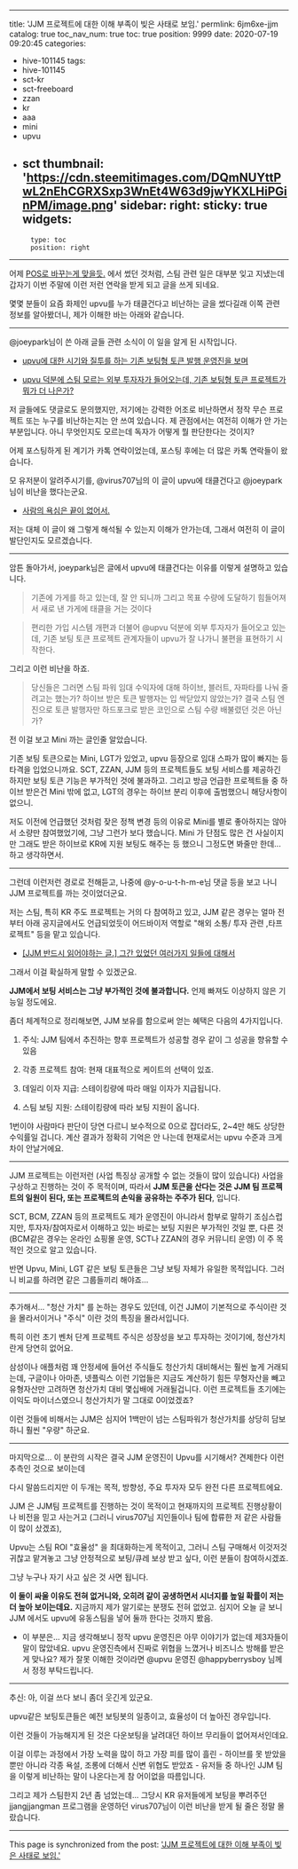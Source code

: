 
---
title: 'JJM 프로젝트에 대한 이해 부족이 빚은 사태로 보임.'
permlink: 6jm6xe-jjm
catalog: true
toc_nav_num: true
toc: true
position: 9999
date: 2020-07-19 09:20:45
categories:
- hive-101145
tags:
- hive-101145
- sct-kr
- sct-freeboard
- zzan
- kr
- aaa
- mini
- upvu
- sct
thumbnail: 'https://cdn.steemitimages.com/DQmNUYttPwL2nEhCGRXSxp3WnEt4W63d9jwYKXLHiPGinPM/image.png'
sidebar:
    right:
        sticky: true
widgets:
    -
        type: toc
        position: right
---


어제 [POS로 바꾸는게 맞을듯.](https://steemit.com/hive-101145/@glory7/pos) 에서 썼던 것처럼, 스팀 관련 일은 대부분 잊고 지냈는데 갑자기 이번 주말에 이런 저런 연락을 받게 되고 글을 쓰게 되네요. 

몇몇 분들이 요즘 화제인 upvu를 누가 태클건다고 비난하는 글을 썼다길래 이쪽 관련 정보를 알아봤더니, 제가 이해한 바는 아래와 같습니다. 

---

@joeypark님이 쓴 아래 글들 관련 소식이 이 일을 알게 된 시작입니다. 

* [upvu에 대한 시기와 질투를 하는 기존 보팅형 토큰 발행 운영진을 보며](https://steemit.com/kr/@joeypark/2kqgaf-upvu)

* [upvu 덕분에 스팀 모르는 외부 투자자가 들어오는데, 기존 보팅형 토큰 프로젝트가 뭐가 더 나은가?](https://steemit.com/kr/@joeypark/39pbsp-upvu) 

저 글들에도 댓글로도 문의했지만, 저기에는 강력한 어조로 비난하면서 정작 무슨 프로젝트 또는 누구를 비난하는지는 안 쓰여 있습니다. 제 관점에서는 여전히 이해가 안 가는 부분입니다. 아니 무엇인지도 모르는데 독자가 어떻게 뭘 판단한다는 것이지?

어제 포스팅하게 된 계기가 카톡 연락이었는데, 포스팅 후에는 더 많은 카톡 연락들이 왔습니다. 

모 유저분이 알려주시기를, @virus707님의 이 글이 upvu에 태클건다고 @joeypark님이 비난을 했다는군요. 

* [사람의 욕심은 끝이 없어서.](https://steemit.com/kr/@virus707/5tol8n)

저는 대체 이 글이 왜 그렇게 해석될 수 있는지 이해가 안가는데, 그래서 여전히 이 글이 발단인지도 모르겠습니다. 

---

암튼 돌아가서, joeypark님은 글에서 upvu에 태클건다는 이유를 이렇게 설명하고 있습니다. 

> 기존에 가게를 하고 있는데, 잘 안 되니까 그리고 목표 수량에 도달하기 힘들어져서 새로 낸 가게에 태클을 거는 것이다

>편리한 가입 시스템 개편과 더불어 @upvu 덕분에 외부 투자자가 들어오고 있는데, 기존 보팅 토큰 프로젝트 관계자들이 upvu가 잘 나가니 불편을 표현하기 시작한다.

그리고 이런 비난을 하죠. 

>당신들은 그러면 스팀 파워 임대 수익자에 대해 하이브, 블러트, 자파타를 나눠 줄려고는 했는가? 하이브 받은 토큰 발행자는 입 싹닫았지 않았는가? 결국 스팀 엔진으로 토큰 발행자만 하드포크로 받은 코인으로 스팀 수량 배불렸던 것은 아닌가?

전 이걸 보고 Mini 까는 글인줄 알았습니다. 

기존 보팅 토큰으로는 Mini, LGT가 있었고, upvu  등장으로 임대 스파가 많이 빠지는 등 타격을 입었으니까요. SCT, ZZAN, JJM 등의 프로젝트들도 보팅 서비스를 제공하긴 하지만 보팅 토큰 기능은 부가적인 것에 불과하고. 그리고 방금 언급한 프로젝트들 중 하이브 받은건 Mini 밖에 없고, LGT의 경우는 하이브 분리 이후에 출범했으니 해당사항이 없으니.

저도 이전에 언급했던 것처럼 잦은 정책 변경 등의 이유로 Mini를 별로 좋아하지는 않아서 소량만 참여했었기에, 그냥 그런가 보다 했습니다. Mini 가 단점도 많은 건 사실이지만 그래도 받은 하이브로 KR에 지원 보팅도 해주는 등 했으니 그정도면 봐줄만 한데... 하고 생각하면서.

---

그런데 이런저런 경로로 전해듣고, 나중에 @y-o-u-t-h-m-e님 댓글 등을 보고 나니 JJM 프로젝트를 까는 것이었더군요.

저는 스팀, 특히 KR 주도 프로젝트는 거의 다 참여하고 있고, JJM 같은 경우는 얼마 전부터 아래 공지글에서도 언급되었듯이 어드바이저 역할로 "해외 소통/ 투자 관련 ,타프로젝트" 등을 맡고 있습니다. 

* [[JJM 반드시 읽어야하는 글.] 그간 있었던 여러가지 일들에 대해서](https://steemit.com/jjm/@virus707/4pdrhf-jjm)

그래서 이걸 확실하게 말할 수 있겠군요.

**JJM에서 보팅 서비스는 그냥 부가적인 것에 불과합니다.** 언제 빠져도 이상하지 않은 기능일 정도에요.

좀더 체계적으로 정리해보면, JJM 보유를 함으로써 얻는 혜택은 다음의 4가지입니다.

1. 주식: JJM 팀에서 추진하는 향후 프로젝트가 성공할 경우 같이 그 성공을 향유할 수 있음

2. 각종 프로젝트 참여: 현재 대표적으로 케이트의 선택이 있죠.

3. 데일리 이자 지급: 스테이킹량에 따라 매일 이자가 지급됩니다.

4. 스팀 보팅 지원: 스테이킹량에 따라 보팅 지원이 옵니다.

1번이야 사람마다 판단이 당연 다르니 보수적으로 0으로 잡더라도, 2~4만 해도 상당한 수익률일 겁니다. 계산 결과가 정확히 기억은 안 나는데 현재로서는 upvu 수준과 크게 차이 안날거에요.

---

JJM 프로젝트는 이런저런 (사업 특징상 공개할 수 없는 것들이 많이 있습니다) 사업을 구상하고 진행하는 것이 주 목적이며, 따라서 **JJM 토큰을 산다는 것은 JJM 팀 프로젝트의 일원이 된다, 또는 프로젝트의 손익을 공유하는 주주가 된다**, 입니다. 

SCT, BCM, ZZAN 등의 프로젝트도 제가 운영진이 아니라서 함부로 말하기 조심스럽지만, 투자자/참여자로서 이해하고 있는 바로는 보팅 지원은 부가적인 것일 뿐, 다른 것 (BCM같은 경우는 온라인 쇼핑몰 운영, SCT나 ZZAN의 경우 커뮤니티 운영) 이 주 목적인 것으로 알고 있습니다. 

반면 Upvu, Mini, LGT 같은 보팅 토큰들은 그냥 보팅 자체가 유일한 목적입니다. 그러니 비교를 하려면 같은 그룹들끼리 해야죠... 

---

추가해서... "청산 가치" 를 논하는 경우도 있던데, 이건 JJM이 기본적으로 주식이란 것을 몰라서이거나 "주식" 이란 것의 특징을 몰라서입니다.

특히 이런 초기 벤처 단계 프로젝트 주식은 성장성을 보고 투자하는 것이기에, 청산가치란게 당연히 없어요. 

삼성이나 애플처럼 꽤 안정세에 들어선 주식들도 청산가치 대비해서는 훨씬 높게 거래되는데, 구글이나 아마존, 넷플릭스 이런 기업들은 지금도 계산하기 힘든 무형자산을 빼고 유형자산만 고려하면 청산가치 대비 몇십배에 거래될겁니다. 이런 프로젝트들 초기에는 이익도 마이너스였으니 청산가치가 말 그대로 0이었겠죠?

이런 것들에 비해서는 JJM은 심지어 1백만이 넘는 스팀파워가 청산가치를 상당히 담보하니 훨씬 "우량" 하군요.

---

마지막으로... 이 분란의 시작은 결국 JJM 운영진이 Upvu를 시기해서? 견제한다 이런 추측인 것으로 보이는데

다시 말씀드리지만 이 두개는 목적, 방향성, 주요 투자자 모두 완전 다른 프로젝트에요. 

JJM 은 JJM팀 프로젝트를 진행하는 것이 목적이고 현재까지의 프로젝트 진행상황이나 비전을 믿고 사는거고 (그러니 virus707님 지인들이나 팀에 합류한 저 같은 사람들이 많이 샀겠죠),

Upvu는 스팀 ROI "효율성" 을 최대화하는게 목적이고, 그러니 스팀 구매해서 이것저것 귀찮고 맡겨놓고 그냥 안정적으로 보팅/큐레 보상 받고 싶다, 이런 분들이 참여하시겠죠. 

그냥 누구나 자기 사고 싶은 것 사면 됩니다. 

**이 둘이 싸울 이유도 전혀 없거니와, 오히려 같이 공생하면서 시너지를 높일 확률이 저는 더 높아 보이는데요.** 지금까지 제가 알기로는 분쟁도 전혀 없었고. 심지어 오늘 글 보니 JJM 에서도 upvu에 유동스팀을 넣어 둘까 한다는 것까지 봤음. 

* 이 부분은... 지금 생각해보니 정작 upvu 운영진은 아무 이야기가 없는데 제3자들이 말이 많았네요. upvu 운영진측에서 진짜로 위협을 느꼈거나 비즈니스 방해를 받은게 맞나요? 제가 잘못 이해한 것이라면 @upvu 운영진 @happyberrysboy 님께서 정정 부탁드립니다. 

---

추신: 아, 이걸 쓰다 보니 좀더 웃긴게 있군요.

upvu같은 보팅토큰들은 예전 보팅봇의 일종이고, 효율성이 더 높아진 경우입니다.

이런 것들이 가능해지게 된 것은 다운보팅을 날려대던 하이브 무리들이 없어져서인데요. 

이걸 이루는 과정에서 가장 노력을 많이 하고 가장 피를 많이 흘린 - 하이브를 못 받았을 뿐만 아니라 각종 욕설, 조롱에 더해서 신변 위협도 받았죠 - 유저들 중 하나인 JJM 팀을 이렇게 비난하는 말이 나온다는게 참 어이없을 따름입니다.

그리고 제가 스팀한지 2년 좀 넘었는데... 그당시 KR 유저들에게 보팅을 뿌려주던 jjangjjangman 프로그램을 운영하던 virus707님이 이런 비난을 받게 될 줄은 정말 몰랐습니다.

- - -

This page is synchronized from the post: ['JJM 프로젝트에 대한 이해 부족이 빚은 사태로 보임.'](https://steemit.com/@glory7/6jm6xe-jjm)
